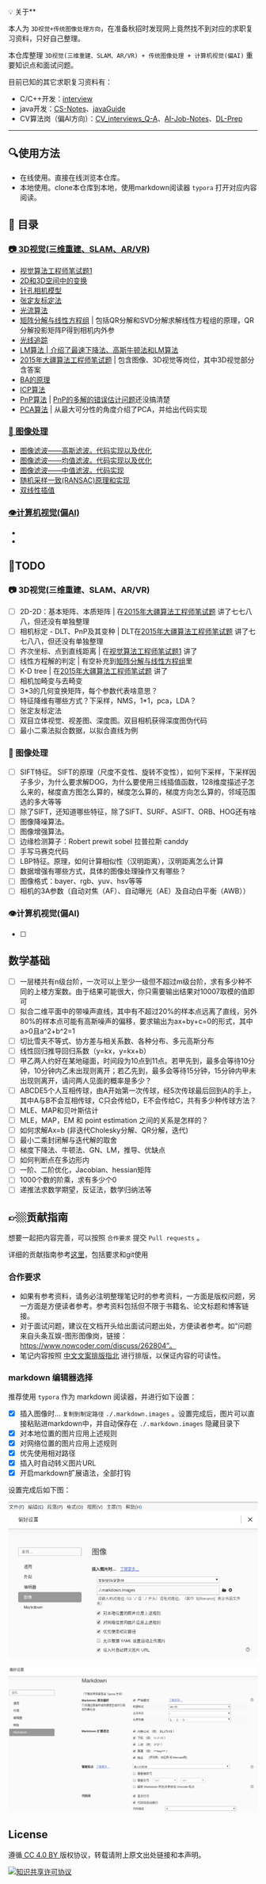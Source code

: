 💡 关于**

本人为 `3D视觉+传统图像处理方向`，在准备秋招时发现网上竟然找不到对应的求职复习资料，只好自己整理。

本仓库整理 `3D视觉(三维重建、SLAM、AR/VR) + 传统图像处理 + 计算机视觉(偏AI)` 重要知识点和面试问题。

目前已知的其它求职复习资料有：

- C/C++开发：[interview](https://github.com/huihut/interview)
- java开发：[CS-Notes](https://github.com/CyC2018/CS-Notes)、[javaGuide](https://github.com/Snailclimb/JavaGuide)
- CV算法岗（偏AI方向）：[CV_interviews_Q-A](https://github.com/GYee/CV_interviews_Q-A)、[AI-Job-Notes](https://github.com/amusi/AI-Job-Notes)、[DL-Prep](https://github.com/shiyutang/DL-Prep)

---

## 🔍使用方法

- 在线使用。直接在线浏览本仓库。
- 本地使用。clone本仓库到本地，使用markdown阅读器 `typora` 打开对应内容阅读。

## 📑 目录

### [📷 3D视觉(三维重建、SLAM、AR/VR)](./3D_Vision)

- [视觉算法工程师笔试题1](./3D_Vision/视觉算法工程师笔试题1.md)
- [2D和3D空间中的变换](./3D_Vision/2D和3D空间中的变换.md)
- [针孔相机模型](./3D_Vision/针孔相机模型.md)
- [张定友标定法](./3D_Vision/张定友标定法.md)
- [光流算法](./3D_Vision/光流算法.md)
- [矩阵分解与线性方程组](./3D_Vision/矩阵分解与线性方程组.md) | 包括QR分解和SVD分解求解线性方程组的原理，QR分解投影矩阵P得到相机内外参
- [光线追踪](./3D_Vision/光线追踪.md)
- [LM算法 | 介绍了最速下降法、高斯牛顿法和LM算法](./3D_Vision/LM算法.md)
- [2015年大疆算法工程师笔试题](./3D_Vision/2015年大疆算法工程师笔试题.md) | 包含图像、3D视觉等岗位，其中3D视觉部分含答案
- [BA的原理](./3D_Vision/BA的原理.md)
- [ICP算法](./3D_Vision/ICP算法.md)
- [PnP算法](./3D_Vision/PnP算法.md) | [PnP的多解的错误估计问题](https://github.com/opencv/opencv/issues/8813)还没搞清楚
- [PCA算法](./3D_Vision/PCA算法.md) | 从最大可分性的角度介绍了PCA，并给出代码实现

### [🎨 图像处理](./ImageProcessing)

* [图像滤波——高斯滤波。代码实现以及优化](./ImageProcessing/高斯滤波器.md)
* [图像滤波——均值滤波。代码实现以及优化](./ImageProcessing/均值滤波.md)
* [图像滤波——中值滤波。代码实现](./ImageProcessing/中值滤波.md)
* [随机采样一致(RANSAC)原理和实现](./ImageProcessing/RANSAC.md)
* [双线性插值](./ImageProcessing/双线性插值.md)

### [👁计算机视觉(偏AI)](./CV)

- 
- 

## 📌TODO

### 📷 3D视觉(三维重建、SLAM、AR/VR)

- [ ] 2D-2D：基本矩阵、本质矩阵 | 在[2015年大疆算法工程师笔试题](./3D_Vision/2015年大疆算法工程师笔试题.md) 讲了七七八八，但还没有单独整理
- [ ] 相机标定 - DLT、PnP及其变种 | DLT在[2015年大疆算法工程师笔试题](./3D_Vision/2015年大疆算法工程师笔试题.md) 讲了七七八八，但还没有单独整理
- [ ] 齐次坐标、点到直线距离 | 在[视觉算法工程师笔试题1](./3D_Vision/视觉算法工程师笔试题1.md) 讲了
- [ ] 线性方程解的判定 | 有空补充到[矩阵分解与线性方程组](./3D_Vision/矩阵分解与线性方程组.md)里
- [ ] K-D tree | 在[2015年大疆算法工程师笔试题](./3D_Vision/2015年大疆算法工程师笔试题.md) 讲了
- [ ] 相机加畸变与去畸变
- [ ] 3*3的几何变换矩阵，每个参数代表啥意思？
- [ ] 特征降维有哪些方式？下采样，NMS，1*1，pca，LDA？
- [ ] 张定友标定法
- [ ] 双目立体视觉、视差图、深度图。双目相机获得深度图伪代码
- [ ] 最小二乘法拟合数据，以拟合直线为例

### 🎨 图像处理

- [ ] SIFT特征。
    SIFT的原理（尺度不变性、旋转不变性），如何下采样，下采样因子多少，为什么要求解DOG，为什么要使用三线插值函数，128维度描述子怎么来的，梯度直方图怎么算的，梯度怎么算的，梯度方向怎么算的，邻域范围选的多大等等
- [ ] 除了SIFT，还知道哪些特征，除了SIFT、SURF、ASIFT、ORB、HOG还有啥
- [ ] 图像降噪算法。
- [ ] 图像增强算法。
- [ ] 边缘检测算子：Robert prewit sobel 拉普拉斯 canddy
- [ ] 手写马赛克代码
- [ ] LBP特征。原理，如何计算相似性（汉明距离），汉明距离怎么计算
- [ ] 数据增强有哪些方式，具体的图像处理操作又有哪些？
- [ ] 图像格式：bayer、rgb、yuv、hsv等等
- [ ] 相机的3A参数（自动对焦（AF）、自动曝光（AE）及自动白平衡（AWB））

### 👁计算机视觉(偏AI)

- [ ] 

## 数学基础

- [ ] 一层楼共有n级台阶，一次可以上至少一级但不超过m级台阶，求有多少种不同的上楼方案数。由于结果可能很大，你只需要输出结果对10007取模的值即可
- [ ] 拟合二维平面中的带噪声直线，其中有不超过20%的样本点远离了直线，另外80%的样本点可能有高斯噪声的偏移，要求输出为ax+by+c=0的形式，其中a>0且a^2+b^2=1
- [ ] 切比雪夫不等式、协方差与相关系数、各种分布、多元高斯分布
- [ ] 线性回归推导回归系数（y=kx，y=kx+b）
- [ ] 甲乙两人约好在某地碰面，时间段为10点到11点。若甲先到，最多会等待10分钟，10分钟内乙未出现则离开；若乙先到，最多会等待15分钟，15分钟内甲未出现则离开，请问两人见面的概率是多少？
- [ ] ABCDE5个人互相传球，由A开始第一次传球，经5次传球最后回到A的手上，其中A与B不会互相传球，C只会传给D，E不会传给C，共有多少种传球方法？
- [ ] MLE、MAP和贝叶斯估计
- [ ] MLE，MAP，EM 和 point estimation 之间的关系是怎样的？
- [ ] 如何求解Ax=b (非迭代Cholesky分解、QR分解，迭代)
- [ ] 最小二乘封闭解与迭代解的取舍
- [ ] 梯度下降法、牛顿法、GN、LM，推导、优缺点
- [ ] 如何判断点在多边形内
- [ ] 一阶、二阶优化，Jacobian、hessian矩阵
- [ ] 1000个数的阶乘，求有多少个0
- [ ] 递推法求数学期望，反证法，数学归纳法等

## 👉🏼贡献指南

想要一起把内容完善，可以按照 `合作要求` 提交 `Pull requests` 。

详细的贡献指南参考[这里](贡献指南/贡献指南.md)，包括要求和git使用

### 合作要求

- 如果有参考资料，请务必注明整理笔记时的参考资料，一方面是版权问题，另一方面是方便读者参考。参考资料包括但不限于书籍名、论文标题和博客链接。
- 对于面试问题，建议在文档开头给出面试问题出处，方便读者参考。如“问题来自头条互娱-图形图像岗，链接：https://www.nowcoder.com/discuss/262804”。
- 笔记内容按照 [中文文案排版指北](https://github.com/sparanoid/chinese-copywriting-guidelines/blob/master/README.zh-CN.md) 进行排版，以保证内容的可读性。

### markdown 编辑器选择

推荐使用 `typora` 作为 markdown 阅读器，并进行如下设置：

- [x] 插入图像时... `复制到制定路径` `./.markdown.images` 。设置完成后，图片可以直接粘贴进markdown中，并自动保存在 `./.markdown.images` 隐藏目录下 
- [x] 对本地位置的图片应用上述规则
- [x] 对网络位置的图片应用上述规则
- [x] 优先使用相对路径
- [x] 插入时自动转义图片URL
- [x] 开启markdown扩展语法，全部打钩

设置完成后如下图：

![image-20200702202833468](.markdown.images/image-20200702202833468.png)

![image-20200702203401878](.markdown.images/image-20200702203401878.png)



## License

遵循[ CC 4.0 BY ](http://creativecommons.org/licenses/by/4.0/)版权协议，转载请附上原文出处链接和本声明。

<a rel="license" href="http://creativecommons.org/licenses/by-nc-sa/4.0/"><img alt="知识共享许可协议" style="border-width:0" src="https://i.creativecommons.org/l/by-nc-sa/4.0/88x31.png" /></a>